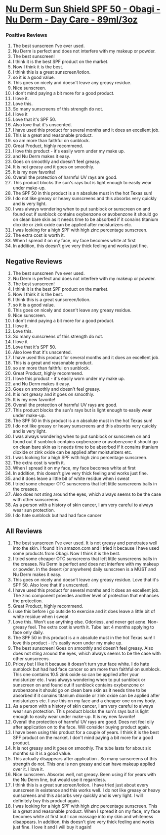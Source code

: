 # [Nu Derm Sun Shield SPF 50 - Obagi - Nu Derm - Day Care - 89ml/3oz](https://products.checkmycream.com/products/Nu-Derm-Sun-Shield-SPF-50-Obagi-Nu-Derm-Day-Care-89ml3oz.html)

### Positive Reviews

<ol>
      <li>The best sunscreen I&#x27;ve ever used.</li>
      <li>Nu Derm is perfect and does not interfere with my makeup or powder.  </li>
      <li>The best sunscreen!</li>
      <li>I think it is the best SPF product on the market.  </li>
      <li>Now I think it is the best.</li>
      <li>I think this is a great sunscreen/lotion.  </li>
      <li>so it is a good value.</li>
      <li>This goes on nicely and doesn&#x27;t leave any greasy residue.</li>
      <li>Nice sunscreen.  </li>
      <li>I don&#x27;t mind paying a bit more for a good product.</li>
      <li>I love it.</li>
      <li>Love this.</li>
      <li>So many sunscreens of this strength do not.  </li>
      <li>I love it</li>
      <li>Love that it&#x27;s SPF 50.</li>
      <li>Also love that it&#x27;s unscented.</li>
      <li>I have used this product for several months and it does an excellent job.  </li>
      <li>This is a great and reasonable product.</li>
      <li>so am more than faithful on sunblock.  </li>
      <li>Great Product, highly recommend.</li>
      <li>I love this product - it&#x27;s easily worn under my make up.</li>
      <li>and Nu Derm makes it easy.</li>
      <li>Goes on smoothly and doesn&#x27;t feel greasy.</li>
      <li>It is not greasy and it goes on smoothly.  </li>
      <li>It is my new favorite!</li>
      <li>Overall the protection of harmful UV rays are good.</li>
      <li>This product blocks the sun&#x27;s rays but is light enough to easily wear under make-up.  </li>
      <li>The SPF 50 in this product is a n absolute must in the hot Texas sun!  </li>
      <li>I do not like greasy or heavy sunscreens and this absorbs very quickly and is very light.  </li>
      <li>I was always wondering when to put sunblock or sunscreen on and found out if sunblock contains oxybenzone or avobenzone it should go on clean bare skin as it needs time to be absorbed if it conains titanium dioxide or zink oxide can be applied after moisturizers etc.  </li>
      <li>I was looking for a high SPF with high zinc percentage sunscreen.</li>
      <li>The extra cost is worth it.  </li>
      <li>When I spread it on my face, my face becomes white at first</li>
      <li>In addition, this doesn&#x27;t give very thick feeling and works just fine.</li>
</ol>


<h2>Negative Reviews</h2>
<ol>
<li> The best sunscreen I&#x27;ve ever used.</li>
<li> Nu Derm is perfect and does not interfere with my makeup or powder.  </li>
<li> The best sunscreen!</li>
<li> I think it is the best SPF product on the market.  </li>
<li> Now I think it is the best.</li>
<li> I think this is a great sunscreen/lotion.  </li>
<li> so it is a good value.</li>
<li> This goes on nicely and doesn&#x27;t leave any greasy residue.</li>
<li> Nice sunscreen.  </li>
<li> I don&#x27;t mind paying a bit more for a good product.</li>
<li> I love it.</li>
<li> Love this.</li>
<li> So many sunscreens of this strength do not.  </li>
<li> I love it</li>
<li> Love that it&#x27;s SPF 50.</li>
<li> Also love that it&#x27;s unscented.</li>
<li> I have used this product for several months and it does an excellent job.  </li>
<li> This is a great and reasonable product.</li>
<li> so am more than faithful on sunblock.  </li>
<li> Great Product, highly recommend.</li>
<li> I love this product - it&#x27;s easily worn under my make up.</li>
<li> and Nu Derm makes it easy.</li>
<li> Goes on smoothly and doesn&#x27;t feel greasy.</li>
<li> It is not greasy and it goes on smoothly.  </li>
<li> It is my new favorite!</li>
<li> Overall the protection of harmful UV rays are good.</li>
<li> This product blocks the sun&#x27;s rays but is light enough to easily wear under make-up.  </li>
<li> The SPF 50 in this product is a n absolute must in the hot Texas sun!  </li>
<li> I do not like greasy or heavy sunscreens and this absorbs very quickly and is very light.  </li>
<li> I was always wondering when to put sunblock or sunscreen on and found out if sunblock contains oxybenzone or avobenzone it should go on clean bare skin as it needs time to be absorbed if it conains titanium dioxide or zink oxide can be applied after moisturizers etc.  </li>
<li> I was looking for a high SPF with high zinc percentage sunscreen.</li>
<li> The extra cost is worth it.  </li>
<li> When I spread it on my face, my face becomes white at first</li>
<li> In addition, this doesn&#x27;t give very thick feeling and works just fine.</li>
<li> and it does leave a little bit of white residue when i sweat</li>
<li> I tried some cheaper OTC sunscreens that left little sunscreens balls in the creases.  </li>
<li> Also does not sting around the eyes, which always seems to be the case with other sunscreens.</li>
<li> As a person with a history of skin cancer, I am very careful to always wear sun protection.</li>
<li> I do hate sunblock but had had face cancer</li>
</ol>

<h2>All Reviews</h2>

<ol>
    <li> The best sunscreen I&#x27;ve ever used. It is not greasy and penetrates well into the skin. I found it in amazon.com and I tried it because I have used some products from Obagi. Now I think it is the best.</li>
    <li> I tried some cheaper OTC sunscreens that left little sunscreens balls in the creases.  Nu Derm is perfect and does not interfere with my makeup or powder.  In the desert (or anywhere) daily sunscreen is a MUST and Nu Derm makes it easy.</li>
    <li> This goes on nicely and doesn&#x27;t leave any greasy residue. Love that it&#x27;s SPF 50. Also love that it&#x27;s unscented.</li>
    <li> I have used this product for several months and it does an excellent job.  The zinc component provides another level of protection that enhances the protection.</li>
    <li> Great Product, highly recommend.</li>
    <li> i use this before i go outside to exercise and it does leave a little bit of white residue when i sweat</li>
    <li> Love this. Won&#x27;t use anything else. Odorless, and never get acne. Non-greasy feel. The extra cost is worth it.  Tube last 4 months applying to face only daily.</li>
    <li> The SPF 50 in this product is a n absolute must in the hot Texas sun!  I love this product - it&#x27;s easily worn under my make up.</li>
    <li> The best sunscreen! Goes on smoothly and doesn&#x27;t feel greasy. Also does not sting around the eyes, which always seems to be the case with other sunscreens.</li>
    <li> Pricey but I like it because it doesn&#x27;t turn your face white.  I do hate sunblock but had had face cancer so am more than faithful on sunblock.  This one contains 10.5 zink oxide so can be applied after your moisturizer etc.  I was always wondering when to put sunblock or sunscreen on and found out if sunblock contains oxybenzone or avobenzone it should go on clean bare skin as it needs time to be absorbed if it conains titanium dioxide or zink oxide can be applied after moisturizers etc.  I use this on my face and a cheaper one on my body.</li>
    <li> As a person with a history of skin cancer, I am very careful to always wear sun protection. This product blocks the sun&#x27;s rays but is light enough to easily wear under make-up.  It is my new favorite!</li>
    <li> Overall the protection of harmful UV rays are good. Does not feel oily after application on to the face. Will consider buying product again.</li>
    <li> I  have been using this product for a couple of years.  I think it is the best SPF product on the market.  I don&#x27;t mind paying a bit more for a good product.</li>
    <li> It is not greasy and it goes on smoothly.  The tube lasts for about six months so it is a good value.</li>
    <li> This actually disappears after application . So many sunscreens of this strength do not.  This one is non greasy and can have makeup applied over it.  I love it.</li>
    <li> Nice sunscreen.  Absorbs well, not greasy.  Been using if for years with the Nu Derm line, but would use it regardless.</li>
    <li> I think this is a great sunscreen/lotion.  I have tried just about every sunscreen in existence and this works well.  I do not like greasy or heavy sunscreens and this absorbs very quickly and is very light.  I will definitely buy this product again.</li>
    <li> I was looking for a high SPF with high zinc percentage sunscreen. This is a great and reasonable product. When I spread it on my face, my face becomes white at first but I can massage into my skin and whiteness disappears. In addition, this doesn&#x27;t give very thick feeling and works just fine. I love it and I will buy it again!</li>
</ol>




